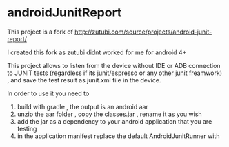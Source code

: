 # androidJunitReport

This project is a fork of http://zutubi.com/source/projects/android-junit-report/

I created this fork as zutubi didnt worked for me for android 4+

This project allows to listen from the device without IDE or ADB connection to JUNIT tests (regardless if its junit/espresso or any other junit freamwork) , and save the test result as junit.xml file in the device.

In order to use it you need to 

1) build with gradle , the output is an android aar 
2) unzip the aar folder , copy the classes.jar , rename it as you wish 
3) add the jar as a dependency to your android application that you are testing 
4) in the application manifest replace the default AndroidJunitRunner with 
<instrumentation 
    android:name="com.dw.android.junit.report.JUnitReportRunner" 
    android:targetPackage="XXX"/>